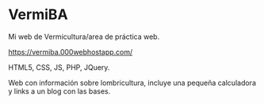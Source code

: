 # VermiBA
Mi web de Vermicultura/area de práctica web.

https://vermiba.000webhostapp.com/

HTML5, CSS, JS, PHP, JQuery. 

Web con información sobre lombricultura, incluye una pequeña calculadora y links a un blog con las bases. 
